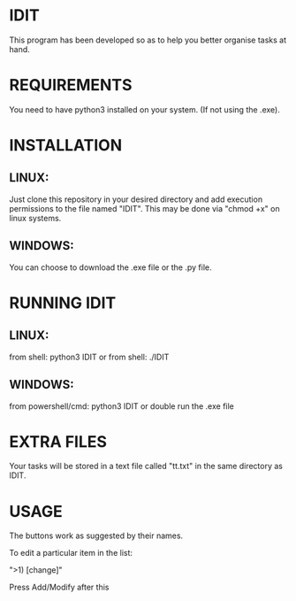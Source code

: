 # IDIT
This program has been developed so as to help you better organise tasks at hand.

# REQUIREMENTS
You need to have python3 installed on your system. (If not using the .exe).

# INSTALLATION

## LINUX:
Just clone this repository in your desired directory and add execution permissions to the file named "IDIT". This may be done via "chmod +x" on linux systems.

## WINDOWS:
You can choose to download the .exe file or the .py file.

# RUNNING IDIT

## LINUX:
from shell: python3 IDIT
or 
from shell: ./IDIT

## WINDOWS:
from powershell/cmd: python3 IDIT
or
double run the .exe file

# EXTRA FILES
Your tasks will be stored in a text file called "tt.txt" in the same directory as IDIT.

# USAGE
The buttons work as suggested by their names.

To edit a particular item in the list:

">1) [change]"

Press Add/Modify after this
